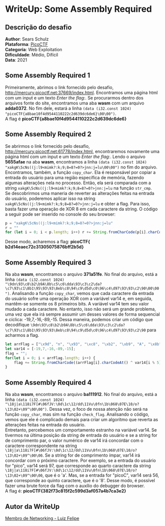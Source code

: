 # WriteUp: Some Assembly Required
## Descrição do desafio
**Author**: Sears Schulz \
**Plataforma**: [PicoCTF](https://play.picoctf.org/practice/challenge/152?category=1&page=3) \
**Categoria**: Web Exploitation \
**Dificuldade**: Médio, Difícil \
**Data**: 2021

## Some Assembly Required 1
Primeiramente, abrimos o link fornecido pelo desafio, http://mercury.picoctf.net:37669/index.html. Encontramos uma página html com um input e um texto *Enter the flag:*. Se procurarmos dentro dos arquivos fonte do site, encontramos uma aba **wasm** com um arquivo **adda0372**. No fim dele, estará a linha `(data (i32.const 1024) "picoCTF{a8bae10f4d9544110222c2d639dc6de6}\00\00")`.  
A flag é **picoCTF{a8bae10f4d9544110222c2d639dc6de6}**

## Some Assembly Required 2
Se abrirmos o link fornecido pelo desafio, http://mercury.picoctf.net:61778/index.html, encontraremos novamente uma página html com um input e um texto *Enter the flag:*. Lendo o arquivo **5655afae** na aba **wasm**, encontramos a linha `(data (i32.const 1024) "xakgK\5cNs((j:l9<mimk?:k;9;8=8?=0?>jnn:j=lu\00\00")` no fim do arquivo. Encontramos, também, a função `copy_char`. Ela é responsável por copiar a entrada do usuário para uma região específica de memória, fazendo algumas alterações nela no processo. Então, ela será comparada com a string `xakgK\5cNs((j:l9<mimk?:k;9;8=8?=0?>jnn:j=lu` na função `str_cmp`.  
Se descobrirmos uma maneria de reverter as alterações feitas na entrada do usuário, poderemos aplicar isso na string `xakgK\5cNs((j:l9<mimk?:k;9;8=8?=0?>jnn:j=lu` e obter a flag. Para isso, basta fazer uma operação de XOR 8 em cada caractere da string. O código a seguir pode ser inserido no console do seu browser: 
``` javascript
p = "xakgK\5cNs((j:l9<mimk?:k;9;8=8?=0?>jnn:j=lu"
r = ""
for (let i = 0; i < p.length; i++) r += String.fromCharCode(p[i].charCodeAt() ^ 8)
```
Desse modo, acharemos a flag: **picoCTF{  b2d14eaec72c31305075876bff2b5d}**

## Some Assembly Required 3
Na aba **wasm**, encontramos o arquivo **371a51fe**. No final do arquivo, está a linha `(data (i32.const 1024) "\9dn\93\c8\b2\b9A\8b\c5\c6\dda\93\c3\c2\da?\c7\93\c1\8b1\95\93\93\8eb\c8\94\c9\d5d\c0\96\c4\d97\93\93\c2\90\00\00")`. Analisando a função `copy_char`, vemos que cada caractere da entrada do usuário sofre uma operação XOR com a variável var14 e, em seguida, mantêm-se somente os 8 primeiros bits. A variável var14 tem seu valor mudado a cada caractere. No entanto, isso não será um grande problema, uma vez que ela irá sempre assumir um desses valores de forma sequencial e cíclica: -19,7,-16,-89,-15. Dessa maneira, podemos criar um código que decodifique `\9dn\93\c8\b2\b9A\8b\c5\c6\dda\93\c3\c2\da?\c7\93\c1\8b1\95\93\93\8eb\c8\94\c9\d5d\c0\96\c4\d97\93\93\c2\90` para acharmos a flag. 
``` javascript
let arrFlag = ["\x9d", "n", "\x93", "\xc8", "\xb2", "\xb9", "A", "\x8b", "\xc5", "\xc6", "\xdd", "a", "\x93", "\xc3", "\xc2", "\xda", "?", "\xc7", "\x93", "\xc1", "\x8b", "1", "\x95", "\x93", "\x93", "\x8e", "b", "\xc8", "\x94", "\xc9", "\xd5", "d", "\xc0", "\x96", "\xc4", "\xd9", "7", "\x93", "\x93", "\xc2", "\x90"];
let var14 = [-19,7,-16,-89,-15];
flag = "";
for(let i = 0; i < arrFlag.length; i++) {
	flag += String.fromCharCode((arrFlag[i].charCodeAt() ^ var14[i % 5]) & 0xFF)
}
```

## Some Assembly Required 4
Na aba **wasm**, encontramos o arquivo **ba111912**. No final do arquivo, está a linha `(data (i32.const 1024) "\18j|a\118i7F[#\06fJV:\0d\1c\12/dd\11Vu\0fn\1b\068\07E\10/o?\13\02+\09^\00\00")`. Dessa vez, o foco de nossa atenção não será na função `copy_char`, mas sim na função `check_flag`. Analisando o código, vemos que ele é complicado demais para criar um algoritmo que reverta as alterações feitas na entrada do usuário.  
Entretanto, percebemos um comportamento estranho na variável var14. Se tivermos na última posição da string de entrada do usuário e se a string for de comprimento par, o valor numérico de var14 irá concordar com o caractere correspondente na string `\18j|a\118i7F[#\06fJV:\0d\1c\12/dd\11Vu\0fn\1b\068\07E\10/o?\13\02+\09^\00\00`. Se a string for de comprimento ímpar, var14 irá concordar com o próximo caractere. Por exemplo, se a entrada do usuário for "pico", var14 será 97, que corresponde ao quarto caractere da string `\18j|a\118i7F[#\06fJV:\0d\1c\12/dd\11Vu\0fn\1b\068\07E\10/o?\13\02+\09^\00\00`, que é o 'a'. Mas, se a entrada for "picoC", var14 será 56, que corresponde ao quinto caractere, que é o '8'. Desse modo, é possível fazer uma brute force da flag com o auxílio do debugger do browser.  
A flag é: **picoCTF{382f73c815f2c599d3af057a4b7ca3e2}**



## Autor da WriteUp
[Membro de Networking - Luiz Felipe](https://github.com/LuizF14)
